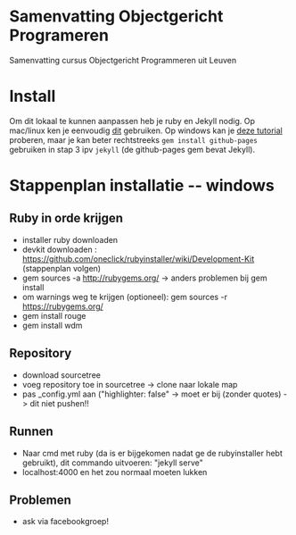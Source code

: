 Samenvatting Objectgericht Programeren
===============

Samenvatting cursus Objectgericht Programmeren uit Leuven

# Install

Om dit lokaal te kunnen aanpassen heb je ruby en Jekyll nodig. Op mac/linux ken je eenvoudig [dit](https://github.com/github/pages-gem) gebruiken. Op windows kan je [deze tutorial](http://bradleygrainger.com/2011/09/07/how-to-use-github-pages-on-windows.html) proberen, maar je kan beter rechtstreeks `gem install github-pages` gebruiken in stap 3 ipv `jekyll` (de github-pages gem bevat Jekyll).

# Stappenplan installatie -- windows

## Ruby in orde krijgen
* installer ruby downloaden 
* devkit downloaden : https://github.com/oneclick/rubyinstaller/wiki/Development-Kit (stappenplan volgen)
* gem sources -a http://rubygems.org/ -> anders problemen bij gem install
* om warnings weg te krijgen (optioneel): gem sources -r https://rubygems.org/
* gem install rouge
* gem install wdm

## Repository
* download sourcetree
* voeg repository toe in sourcetree -> clone naar lokale map
* pas _config.yml aan ("highlighter: false" -> moet er bij (zonder quotes) -> dit niet pushen!!

## Runnen
- Naar cmd met ruby (da is er bijgekomen nadat ge de rubyinstaller hebt gebruikt), dit commando uitvoeren: "jekyll serve"
- localhost:4000 en het zou normaal moeten lukken

## Problemen
- ask via facebookgroep!
